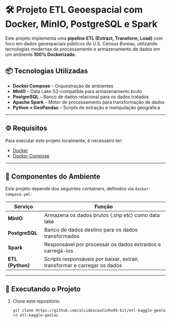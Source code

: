 # 🛠️ Projeto ETL Geoespacial com Docker, MinIO, PostgreSQL e Spark

Este projeto implementa uma **pipeline ETL (Extract, Transform, Load)** com foco em dados geoespaciais públicos do U.S. Census Bureau, utilizando tecnologias modernas de processamento e armazenamento de dados em um ambiente **100% Dockerizado**.

## 📦 Tecnologias Utilizadas

- **Docker Compose** – Orquestração de ambientes
- **MinIO** – Data Lake S3-compatible para armazenamento bruto
- **PostgreSQL** – Banco de dados relacional para os dados tratados
- **Apache Spark** – Motor de processamento para transformação de dados
- **Python + GeoPandas** – Scripts de extração e manipulação geográfica

---

## ⚙️ Requisitos

Para executar este projeto localmente, é necessário ter:

- [Docker](https://www.docker.com/)
- [Docker Compose](https://docs.docker.com/compose/)

---

## 🧪 Componentes do Ambiente

Este projeto depende dos seguintes containers, definidos via `docker-compose.yml`:

| Serviço     | Função                             |
|-------------|------------------------------------|
| **MinIO**   | Armazena os dados brutos (.shp etc) como data lake |
| **PostgreSQL** | Banco de dados destino para os dados transformados |
| **Spark**   | Responsável por processar os dados extraídos e carregá-los |
| **ETL (Python)** | Scripts responsáveis por baixar, extrair, transformar e carregar os dados |

---

## 🚀 Executando o Projeto

1. Clone este repositório:
   ```bash
   git clone https://github.com/alcidescoutinho95-bit/etl-kaggle-geoloc.git
   cd etl-kaggle-geoloc
